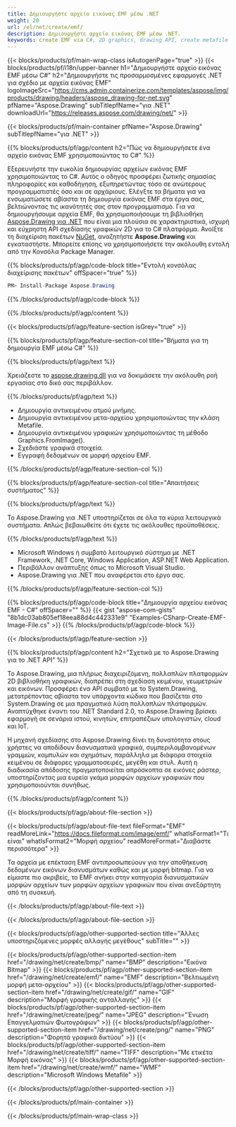 ```yaml
---
title: Δημιουργήστε αρχείο εικόνας EMF μέσω .NET
weight: 20
url: /el/net/create/emf/
description: Δημιουργήστε αρχείο εικόνας EMF μέσω .NET.
keywords: create EMF via C#, 2D graphics, drawing API, create metafile C#, Drawing για .NET, save EMF image file, cross-platform 2D graphic library, Metafile class, vector graphics drawing, draw line, EMF image file, Graphics file formats
---
```


{{< blocks/products/pf/main-wrap-class isAutogenPage="true" >}}
{{< blocks/products/pf/i18n/upper-banner h1="Δημιουργήστε αρχείο εικόνας EMF μέσω C#" h2="Δημιουργήστε τις προσαρμοσμένες εφαρμογές .NET για σχέδιο με αρχεία εικόνας EMF" logoImageSrc="https://cms.admin.containerize.com/templates/aspose/img/products/drawing/headers/aspose_drawing-for-net.svg" pfName="Aspose.Drawing" subTitlepfName="για .NET" downloadUrl="https://releases.aspose.com/drawing/net/" >}}

{{< blocks/products/pf/main-container pfName="Aspose.Drawing" subTitlepfName="για .NET" >}}


{{% blocks/products/pf/agp/content h2="Πώς να δημιουργήσετε ένα αρχείο εικόνας EMF χρησιμοποιώντας το C#" %}}

Εξερευνήστε την ευκολία δημιουργίας αρχείων εικόνας EMF χρησιμοποιώντας το C#. Αυτός ο οδηγός προσφέρει ζωτικής σημασίας πληροφορίες και καθοδήγηση, εξυπηρετώντας τόσο σε ανώτερους προγραμματιστές όσο και σε αρχάριους. Ελέγξτε τα βήματα για να ενσωματώσετε αβίαστα τη δημιουργία εικόνας EMF στα έργα σας, βελτιώνοντας τις ικανότητές σας στον προγραμματισμό. Για να δημιουργήσουμε αρχεία EMF, θα χρησιμοποιήσουμε τη βιβλιοθήκη [Aspose.Drawing για .NET](https://products.aspose.com/drawing/net) που είναι μια πλούσια σε χαρακτηριστικά, ισχυρή και εύχρηστη API σχεδίασης γραφικών 2D για το C# πλατφόρμα. Ανοίξτε τη διαχείριση πακέτων [NuGet](https://www.nuget.org/packages/aspose.drawing), αναζητήστε **Aspose.Drawing** και εγκαταστήστε. Μπορείτε επίσης να χρησιμοποιήσετε την ακόλουθη εντολή από την Κονσόλα Package Manager.

{{% blocks/products/pf/agp/code-block title="Εντολή κονσόλας διαχείρισης πακέτων" offSpacer="true" %}}
```cs
PM> Install-Package Aspose.Drawing
```
{{% /blocks/products/pf/agp/code-block %}}

{{% /blocks/products/pf/agp/content %}}


{{< blocks/products/pf/agp/feature-section isGrey="true" >}}

{{% blocks/products/pf/agp/feature-section-col title="Βήματα για τη δημιουργία EMF μέσω C#" %}}

{{% blocks/products/pf/agp/text %}}

Χρειάζεστε το [aspose.drawing.dll](https://downloads.aspose.com/drawing/net) για να δοκιμάσετε την ακόλουθη ροή εργασίας στο δικό σας περιβάλλον.

{{% /blocks/products/pf/agp/text %}}

+ Δημιουργία αντικειμένου ατμού μνήμης.
+ Δημιουργία αντικειμένου μετα-αρχείου χρησιμοποιώντας την κλάση Metafile.
+ Δημιουργία αντικειμένου γραφικών χρησιμοποιώντας τη μέθοδο Graphics.FromImage().
+ Σχεδιάστε γραφικά στοιχεία.
+ Εγγραφή δεδομένων σε μορφή αρχείου EMF.

{{% /blocks/products/pf/agp/feature-section-col %}}

{{% blocks/products/pf/agp/feature-section-col title="Απαιτήσεις συστήματος" %}}

{{% blocks/products/pf/agp/text %}}

Το Aspose.Drawing για .NET υποστηρίζεται σε όλα τα κύρια λειτουργικά συστήματα. Απλώς βεβαιωθείτε ότι έχετε τις ακόλουθες προϋποθέσεις.

{{% /blocks/products/pf/agp/text %}}

- Microsoft Windows ή συμβατό λειτουργικό σύστημα με .NET Framework, .NET Core, Windows Application, ASP.NET Web Application.
- Περιβάλλον ανάπτυξης όπως το Microsoft Visual Studio.
- Aspose.Drawing για .NET που αναφέρεται στο έργο σας.

{{% /blocks/products/pf/agp/feature-section-col %}}

{{% blocks/products/pf/agp/code-block title="Δημιουργία αρχείου εικόνας EMF - C#" offSpacer="" %}}
{{< gist "aspose-com-gists" "8b1dc03ab805ef18eea88d4c442331e9" "Examples-CSharp-Create-EMF-Image-File.cs" >}}
{{% /blocks/products/pf/agp/code-block %}}

{{< /blocks/products/pf/agp/feature-section >}}


<!-- aboutfile Starts -->

{{% blocks/products/pf/agp/content h2="Σχετικά με το Aspose.Drawing για το .NET API" %}}

Το Aspose.Drawing, μια πλήρως διαχειριζόμενη, πολλαπλών πλατφορμών 2D βιβλιοθήκη γραφικών, διαπρέπει στη σχεδίαση κειμένου, γεωμετριών και εικόνων. Προσφέρει ένα API συμβατό με το System.Drawing, μετατρέποντας αβίαστα τον υπάρχοντα κώδικα που βασίζεται στο System.Drawing σε μια πραγματικά λύση πολλαπλών πλατφορμών. Αναπτύχθηκε έναντι του .NET Standard 2.0, το Aspose.Drawing βρίσκει εφαρμογή σε σενάρια ιστού, κινητών, επιτραπέζιων υπολογιστών, cloud και IoT.

Η μηχανή σχεδίασης στο Aspose.Drawing δίνει τη δυνατότητα στους χρήστες να αποδίδουν διανυσματικά γραφικά, συμπεριλαμβανομένων γραμμών, καμπυλών και σχημάτων, παράλληλα με διάφορα στοιχεία κειμένου σε διάφορες γραμματοσειρές, μεγέθη και στυλ. Αυτή η διαδικασία απόδοσης πραγματοποιείται απρόσκοπτα σε εικόνες ράστερ, υποστηρίζοντας μια ευρεία γκάμα μορφών αρχείων γραφικών που χρησιμοποιούνται συνήθως.

{{% /blocks/products/pf/agp/content %}}


{{< blocks/products/pf/agp/about-file-section >}}

{{< blocks/products/pf/agp/about-file-text fileFormat="EMF" readMoreLink="https://docs.fileformat.com/image/emf/" whatIsFormat1="Τι είναι" whatIsFormat2="Μορφή αρχείου" readMoreFormat="Διαβάστε περισσότερα" >}}

Τα αρχεία με επέκταση EMF αντιπροσωπεύουν για την αποθήκευση δεδομένων εικόνων διανυσμάτων καθώς και με μορφή bitmap. Για να είμαστε πιο ακριβείς, το EMF ανήκει στην κατηγορία διανυσματικών μορφών αρχείων των μορφών αρχείων γραφικών που είναι ανεξάρτητη από τη συσκευή.

{{< /blocks/products/pf/agp/about-file-text >}}

{{< /blocks/products/pf/agp/about-file-section >}}

<!-- aboutfile Ends -->


{{< blocks/products/pf/agp/other-supported-section title="Άλλες υποστηριζόμενες μορφές αλλαγής μεγέθους" subTitle="" >}}

{{< blocks/products/pf/agp/other-supported-section-item href="/drawing/net/create/bmp/" name="BMP" description="Εικόνα Bitmap" >}}
{{< blocks/products/pf/agp/other-supported-section-item href="/drawing/net/create/emf/" name="EMF" description="Βελτιωμένη μορφή μετα-αρχείου" >}}
{{< blocks/products/pf/agp/other-supported-section-item href="/drawing/net/create/gif/" name="GIF" description="Μορφή γραφικής ανταλλαγής" >}}
{{< blocks/products/pf/agp/other-supported-section-item href="/drawing/net/create/jpeg/" name="JPEG" description="Ένωση Επαγγελματιών Φωτογράφων" >}}
{{< blocks/products/pf/agp/other-supported-section-item href="/drawing/net/create/png/" name="PNG" description="Φορητά γραφικά δικτύου" >}}
{{< blocks/products/pf/agp/other-supported-section-item href="/drawing/net/create/tiff/" name="TIFF" description="Με ετικέτα Μορφή εικόνας" >}}
{{< blocks/products/pf/agp/other-supported-section-item href="/drawing/net/create/wmf/" name="WMF" description="Microsoft Windows Metafile" >}}


{{< /blocks/products/pf/agp/other-supported-section >}}

{{< /blocks/products/pf/main-container >}}

{{< /blocks/products/pf/main-wrap-class >}}
